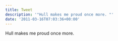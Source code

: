 ```yaml
---
title: Tweet
description: '"Hull makes me proud once more. "'
date: '2011-03-16T07:03:36+00:00'
---
```

Hull makes me proud once more. 
